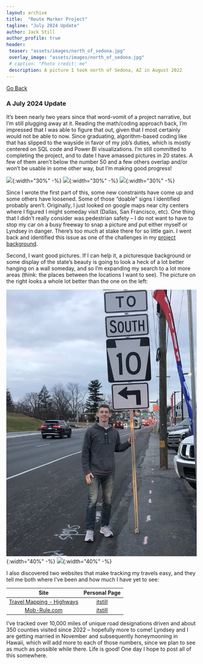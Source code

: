 ```yaml
---
layout: archive
title:  "Route Marker Project"
tagline: "July 2024 Update"
author: Jack Still
author_profile: true
header:
 teaser: "assets/images/north_of_sedona.jpg"
 overlay_image: "assets/images/north_of_sedona.jpg"
 # caption: "Photo credit: me"
 description: A picture I took north of Sedona, AZ in August 2022
---
```

<a href="javascript:window.history.back();">Go Back</a>

<h3 class="archive__subtitle">A July 2024 Update</h3>

It’s been nearly two years since that word-vomit of a project narrative, but I’m still plugging away at it. Reading the math/coding approach back, I’m impressed that I was able to figure that out, given that I most certainly would not be able to now. Since graduating, algorithm-based coding like that has slipped to the wayside in favor of my job’s duties, which is mostly centered on SQL code and Power BI visualizations. I’m still committed to completing the project, and to date I have amassed pictures in 20 states. A few of them aren’t below the number 50 and a few others overlap and/or won’t be usable in some other way, but I’m making good progress!

![](/geography/route_marker_project/images/hwy_pics/SC_9.jpg){:width="30%" -%}
![](/geography/route_marker_project/images/hwy_pics/GA_18.jpg){:width="30%" -%}
![](/geography/route_marker_project/images/hwy_pics/KY_6.jpg){:width="30%" -%}

Since I wrote the first part of this, some new constraints have come up and some others have loosened. Some of those “doable” signs I identified probably aren’t. Originally, I just looked on google maps near city centers where I figured I might someday visit (Dallas, San Francisco, etc). One thing that I didn’t really consider was pedestrian safety – I do not want to have to stop my car on a busy freeway to snap a picture and put either myself or Lyndsey in danger. There’s too much at stake there for so little gain. I went back and identified this issue as one of the challenges in my [project background](/geography/route_marker_project/project_background).

Second, I want good pictures. If I can help it, a picturesque background or some display of the state’s beauty is going to look a heck of a lot better hanging on a wall someday, and so I’m expanding my search to a lot more areas (think: the places between the locations I want to see). The picture on the right looks a whole lot better than the one on the left:

![](/geography/route_marker_project/images/hwy_pics/PA_10.jpg){:width="40%" -%}
![](/geography/route_marker_project/images/hwy_pics/PA_39.jpg){:width="40%" -%}
  

I also discovered two websites that make tracking my travels easy, and they tell me both where I’ve been and how much I have yet to see:

| Site | Personal Page |
|:-------------------------:|:-------------------------:|
| [Travel Mapping - Highways](https://travelmapping.net/?units=miles&u=jtstill&) | [jtstill](/geography/travelmapping/travelmapping) |
| [Mob-Rule.com](https://www.mob-rule.com/home) | [jtstill](/geography/mobrule/mobrule) |

I’ve tracked over 10,000 miles of unique road designations driven and about 350 counties visited since 2022 – hopefully more to come! Lyndsey and I are getting married in November and subsequently honeymooning in Hawaii, which will add more to each of those numbers, since we plan to see as much as possible while there. Life is good! One day I hope to post all of this somewhere.
